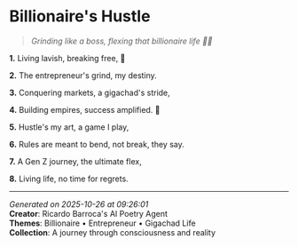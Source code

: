 # Billionaire's Hustle

> *Grinding like a boss, flexing that billionaire life 💼💎*

**1.** Living lavish, breaking free, 🤑


**2.** The entrepreneur's grind, my destiny.


**3.** Conquering markets, a gigachad's stride,


**4.** Building empires, success amplified. 💪


**5.** Hustle's my art, a game I play,


**6.** Rules are meant to bend, not break, they say.


**7.** A Gen Z journey, the ultimate flex,


**8.** Living life, no time for regrets.



---

*Generated on 2025-10-26 at 09:26:01*  
**Creator**: Ricardo Barroca's AI Poetry Agent  
**Themes**: Billionaire • Entrepreneur • Gigachad Life  
**Collection**: A journey through consciousness and reality